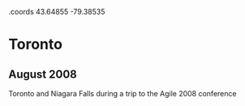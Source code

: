 .coords 43.64855 -79.38535

# Toronto
## August 2008

Toronto and Niagara Falls during a trip to the Agile 2008 conference
